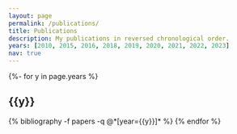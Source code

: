 ```yaml
---
layout: page
permalink: /publications/
title: Publications
description: My publications in reversed chronological order.
years: [2010, 2015, 2016, 2018, 2019, 2020, 2021, 2022, 2023]
nav: true
---
```

<!-- _pages/publications.md -->
<div class="publications">

{%- for y in page.years %}
  <h2 class="year">{{y}}</h2>
  {% bibliography -f papers -q @*[year={{y}}]* %}
{% endfor %}

</div>
